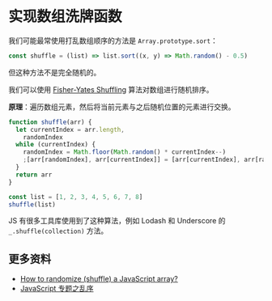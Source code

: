 # 实现数组洗牌函数

我们可能最常使用打乱数组顺序的方法是 `Array.prototype.sort`：

```js
const shuffle = (list) => list.sort((x, y) => Math.random() - 0.5)
```

但这种方法不是完全随机的。

我们可以使用 [Fisher-Yates Shuffling](https://www.wikiwand.com/en/Fisher%E2%80%93Yates_shuffle) 算法对数组进行随机排序。

**原理**：遍历数组元素，然后将当前元素与之后随机位置的元素进行交换。

```js
function shuffle(arr) {
  let currentIndex = arr.length,
    randomIndex
  while (currentIndex) {
    randomIndex = Math.floor(Math.random() * currentIndex--)
    ;[arr[randomIndex], arr[currentIndex]] = [arr[currentIndex], arr[randomIndex]]
  }
  return arr
}

const list = [1, 2, 3, 4, 5, 6, 7, 8]
shuffle(list)
```

JS 有很多工具库使用到了这种算法，例如 Lodash 和 Underscore 的 `_.shuffle(collection)` 方法。

## 更多资料

- [How to randomize (shuffle) a JavaScript array?](https://stackoverflow.com/questions/2450954/how-to-randomize-shuffle-a-javascript-array)
- [JavaScript 专题之乱序](https://github.com/mqyqingfeng/Blog/issues/51)
